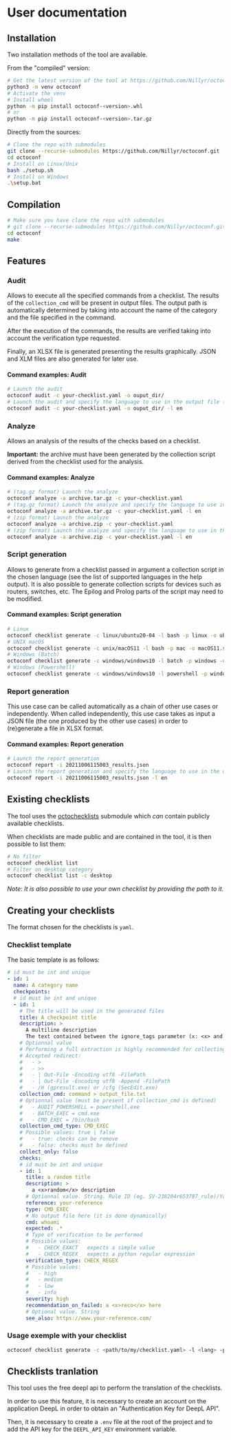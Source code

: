 # User documentation

## Installation

Two installation methods of the tool are available.

From the "compiled" version:

```bash
# Get the latest version of the tool at https://github.com/Nillyr/octoconf/releases
python3 -m venv octoconf
# Activate the venv
# Install wheel
python -m pip install octoconf-<version>.whl
# or
python -m pip install octoconf-<version>.tar.gz
```

Directly from the sources:

```bash
# Clone the repo with submodules
git clone --recurse-submodules https://github.com/Nillyr/octoconf.git
cd octoconf
# Install on Linux/Unix
bash ./setup.sh
# Install on Windows
.\setup.bat
```

## Compilation

```bash
# Make sure you have clone the repo with submodules
# git clone --recurse-submodules https://github.com/Nillyr/octoconf.git
cd octoconf
make
```

## Features

### Audit

Allows to execute all the specified commands from a checklist. The results of the `collection_cmd` will be present in output files. The output path is automatically determined by taking into account the name of the category and the file specified in the command.

After the execution of the commands, the results are verified taking into account the verification type requested.

Finally, an XLSX file is generated presenting the results graphically. JSON and XLM files are also generated for later use.

#### Command examples: Audit

```bash
# Launch the audit
octoconf audit -c your-checklist.yaml -o ouput_dir/
# Launch the audit and specify the language to use in the output file (xlsx)
octoconf audit -c your-checklist.yaml -o ouput_dir/ -l en
```

### Analyze

Allows an analysis of the results of the checks based on a checklist.

**Important:** the archive must have been generated by the collection script derived from the checklist used for the analysis.

#### Command examples: Analyze

```bash
# (tag.gz format) Launch the analyze
octoconf analyze -a archive.tar.gz -c your-checklist.yaml
# (tag.gz format) Launch the analyze and specify the language to use in the output file (xlsx)
octoconf analyze -a archive.tar.gz -c your-checklist.yaml -l en
# (zip format) Launch the analyze
octoconf analyze -a archive.zip -c your-checklist.yaml
# (zip format) Launch the analyze and specify the language to use in the output file (xlsx)
octoconf analyze -a archive.zip -c your-checklist.yaml -l en
```

### Script generation

Allows to generate from a checklist passed in argument a collection script in the chosen language (see the list of supported languages in the help output). It is also possible to generate collection scripts for devices such as routers, switches, etc. The Epilog and Prolog parts of the script may need to be modified.

#### Command examples: Script generation

```bash
# Linux
octoconf checklist generate -c linux/ubuntu20-04 -l bash -p linux -o ubuntu20-04.sh
# UNIX macOS
octoconf checklist generate -c unix/macOS11 -l bash -p mac -o macOS11.sh
# Windows (Batch)
octoconf checklist generate -c windows/windows10 -l batch -p windows -o windows10.bat
# Windows (Powershell)
octoconf checklist generate -c windows/windows10 -l powershell -p windows -o windows10.ps1
```

### Report generation

This use case can be called automatically as a chain of other use cases or independently. When called independently, this use case takes as input a JSON file (the one produced by the other use cases) in order to (re)generate a file in XLSX format.

#### Command examples: Report generation

```bash
# Launch the report generation
octoconf report -i 20211006115003_results.json
# Launch the report generation and specify the language to use in the output file
octoconf report -i 20211006115003_results.json -l en
```

## Existing checklists

The tool uses the [octochecklists](https://github.com/Nillyr/octochecklists) submodule which _can_ contain publicly available checklists.

When checklists are made public and are contained in the tool, it is then possible to list them:

```bash
# No filter
octoconf checklist list
# Filter on desktop category
octoconf checklist list -c desktop
```

_Note: It is also possible to use your own checklist by providing the path to it._

## Creating your checklists

The format chosen for the checklists is `yaml`.

### Checklist template

The basic template is as follows:

```yaml
# id must be int and unique
- id: 1
  name: A category name
  checkpoints:
  # id must be int and unique
  - id: 1
    # The title will be used in the generated files
    title: A checkpoint title
    description: >
      A multiline description
      The text contained between the ignore_tags parameter (x: <x> and </x>) will not be translated
    # Optionnal value
    # Performing a full extraction is highly recommended for collecting audit proof.
    # Accepted redirect:
    #   - >
    #   - >>
    #   - | Out-File -Encoding utf8 -FilePath
    #   - | Out-File -Encoding utf8 -Append -FilePath
    #   - /H (gpresult.exe) or /cfg (SecEdit.exe)
    collection_cmd: command > output_file.txt
    # Optionnal value (must be present if collection_cmd is defined)
    #   - AUDIT_POWERSHELL = powershell.exe
    #   - BATCH_EXEC = cmd.exe
    #   - CMD_EXEC = /bin/bash
    collection_cmd_type: CMD_EXEC
    # Possible values: true | false
    #   - true: checks can be remove
    #   - false: checks must be defined
    collect_only: false
    checks:
    # id must be int and unique
    - id: 1
      title: a random title
      description: >
        a <x>random</x> description
      # Optionnal value. String. Rule ID (eg. SV-238204r653787_rule)/Your reference
      reference: your-reference
      type: CMD_EXEC
      # No output file here (it is done dynamically)
      cmd: whoami
      expected: .*
      # Type of verification to be performed
      # Possible values:
      #   - CHECK_EXACT   expects a simple value
      #   - CHECK_REGEX   expects a python regular expression
      verification_type: CHECK_REGEX
      # Possible values:
      #   - high
      #   - medium
      #   - low
      #   - info
      severity: high
      recommendation_on_failed: a <x>reco</x> here
      # Optional value. String
      see_also: https://www.your-reference.com/
```

### Usage exemple with your checklist

```bash
octoconf checklist generate -c <path/to/my/checklist.yaml> -l <lang> -p <platform> -o <script name>
```

## Checklists tranlation

This tool uses the free deepl api to perform the translation of the checklists.

In order to use this feature, it is necessary to create an account on the application DeepL in order to obtain an "Authentication Key for DeepL API".

Then, it is necessary to create a `.env` file at the root of the project and to add the API key for the `DEEPL_API_KEY` environment variable.
